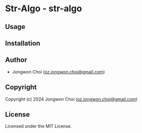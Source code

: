 # Str-Algo - str-algo

## Usage

## Installation

## Author

* Jongwon Choi (oz.jongwon.choi@gmail.com)

## Copyright

Copyright (c) 2024 Jongwon Choi (oz.jongwon.choi@gmail.com)

## License

Licensed under the MIT License.
